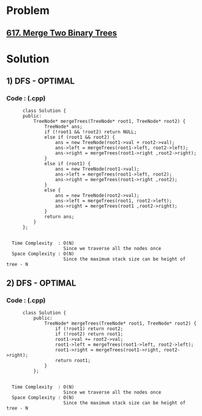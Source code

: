 # Problem

## [617. Merge Two Binary Trees](https://leetcode.com/problems/merge-two-binary-trees/)


# Solution 

## 1) DFS - OPTIMAL

       
      
      
   ### Code : (.cpp)
    
          class Solution {
          public:
              TreeNode* mergeTrees(TreeNode* root1, TreeNode* root2) {
                  TreeNode* ans;
                  if (!root1 && !root2) return NULL;
                  else if (root1 && root2) {
                      ans = new TreeNode(root1->val + root2->val);
                      ans->left = mergeTrees(root1->left, root2->left);
                      ans->right = mergeTrees(root1->right ,root2->right);    
                  } 
                  else if (root1) {
                      ans = new TreeNode(root1->val);
                      ans->left = mergeTrees(root1->left, root2);
                      ans->right = mergeTrees(root1->right ,root2);    
                  } 
                  else {
                      ans = new TreeNode(root2->val);
                      ans->left = mergeTrees(root1, root2->left);
                      ans->right = mergeTrees(root1 ,root2->right);    
                  } 
                  return ans;
              }
          };

 
      Time Complexity  : O(N) 
                         Since we traverse all the nodes once
      Space Complexity : O(N)
                         Since the maximum stack size can be height of tree - N 



## 2) DFS - OPTIMAL

       
      
      
   ### Code : (.cpp)
    
          class Solution {
              public:
                  TreeNode* mergeTrees(TreeNode* root1, TreeNode* root2) {
                      if (!root1) return root2;
                      if (!root2) return root1;
                      root1->val += root2->val;
                      root1->left = mergeTrees(root1->left, root2->left);
                      root1->right = mergeTrees(root1->right, root2->right);
                      return root1;
                  }
              };

 
      Time Complexity  : O(N) 
                         Since we traverse all the nodes once
      Space Complexity : O(N)
                         Since the maximum stack size can be height of tree - N 
